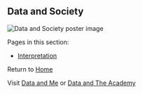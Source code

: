 ## Data and Society

![Data and Society poster image](/assets/DLPposter3.png)

Pages in this section:

* [Interpretation](/society/interpretation.html)

Return to [Home](/index.html)

Visit [Data and Me](/me/index.html) or [Data and The Academy](/academy/index.html)
